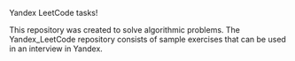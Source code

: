 Yandex LeetCode tasks!

This repository was created to solve algorithmic problems.
The Yandex_LeetCode repository consists of sample exercises that can be used in an interview in Yandex.
